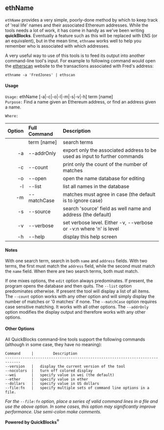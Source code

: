 ## ethName

`ethName` provides a very simple, poorly-done method by which to keep track of 'real life' names and their associated Ethereum addresses. While the tools needs a lot of work, it has come in handy as we've been writing **quickBlocks**. Eventually a feature such as this will be replaced with ENS (or an equivalent), but in the mean time, `ethname` works well to help you remember who is associated with which addresses.

A very useful way to use of this tools is to feed its output into another command-line tool's input. For example to following command would open the [etherscan](http://etherscan.io) website to the transactions associated with Fred's address:

    ethname -a 'FredJones' | ethscan

#### Usage

`Usage:`    ethName [-a|-c|-o|-l|-m|-s|-v|-h] term [name]  
`Purpose:`  Find a name given an Ethereum address, or find an address given a name.
             
`Where:`  

| Option | Full Command | Description |
| -------: | :------- | :------- |
|  | term [name] | search terms |
| -a | --addrOnly | export only the associated address to be used as input to further commands |
| -c | --count | print only the count of the number of matches |
| -o | --open | open the name database for editing |
| -l | --list | list all names in the database |
| -m | --matchCase | matches must agree in case (the default is to ignore case) |
| -s | --source | search 'source' field as well name and address (the default) |
| -v | --verbose | set verbose level. Either -v, --verbose or -v:n where 'n' is level |
| -h | --help | display this help screen |

#### Notes

With one search term, search in both `name` and `address` fields. With two terms, the first must match the `address` field, while the second must match the `name` field. When there are two search terms, both must match.

If one mixes options, the `edit` option always predominates. If present, the program opens the database and then quits. The `--list` option predominates otherwise. If 
present the tool will display a list of all items. The `--count` option works with any other option and will simply display the number of matches or '0 matches' if 
none. The `--matchCase` option requires case sensitive matching. It works with all other options. The `--addrOnly` option modifies the display output and therefore 
works with any other options.

#### Other Options

All QuickBlocks command-line tools support the following commands (although in some case, they have no meaning):

    Command     |         Description
    -----------------------------------------------------------------------------
    --version   |   display the current version of the tool
    --nocolors  |   turn off colored display
    --wei       |   specify value in wei (the default)
    --ether     |   specify value in ether
    --dollars   |   specify value in US dollars
    --file:fn   |   specify multiple sets of command line options in a file.

*For the `--file:fn` option, place a series of valid command lines in a file and use the above option. In some cases, this option may significantly improve performance. Use semi-colon make comments.*

**Powered by QuickBlocks<sup>&reg;</sup>**


